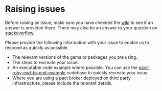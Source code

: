 # Raising issues

Before raising an issue, make sure you have checked the [wiki] to see if an answer is provided there.
There may also be an answer to your question on [stackoverflow].

Please provide the following information with your issue to enable us to respond as quickly as possible.

* The relevant versions of the gems or packages you are using.
* The steps to recreate your issue.
* An executable code example where possible. You can use the [pact-ruby-end-to-end-example] codebase to quickly recreate your issue.
* Where you are using a pact broker deployed on third party infrastructure, please include the relevant details.

[wiki]: https://github.com/pact-foundation/pact_broker/wiki
[stackoverflow]: https://stackoverflow.com/questions/tagged/pact-broker
[pact-ruby-end-to-end-example]: https://github.com/pact-foundation/pact-ruby-end-to-end-example
